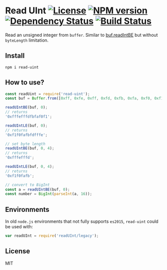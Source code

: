 # Read UInt [![License][LicenseIMGURL]][LicenseURL] [![NPM version][NPMIMGURL]][NPMURL] [![Dependency Status][DependencyStatusIMGURL]][DependencyStatusURL] [![Build Status][BuildStatusIMGURL]][BuildStatusURL]

Read an unsigned integer from `buffer`. Similar to [buf.readIntBE](https://nodejs.org/dist/latest-v10.x/docs/api/buffer.html#buffer_buf_readintbe_offset_bytelength) but without `byteLength` limitation.

## Install

```
npm i read-uint
```

## How to use?

```js
const readUint = require('read-uint');
const buf = Buffer.from([0xff, 0xfe, 0xff, 0xfd, 0xfb, 0xfa, 0xf0, 0xf1]);

readUIntBE(buf, 0);
// returns
'0xfffefffdfbfaf0f1';

readUIntLE(buf, 0);
// returns
'0xf1f0fafbfdfffe';

// set byte length
readUIntBE(buf, 0, 4);
// returns
'0xfffefffd';

readUIntLE(buf, 0, 4);
// returns
'0xf1f0fafb';

// convert to BigInt
const a = readUIntBE(buf, 0);
const number = BigInt(parseInt(a, 16));
```

## Environments

In old `node.js` environments that not fully supports `es2015`, `read-uint` could be used with:

```js
var readUInt = require('readUInt/legacy');
```

## License

MIT

[NPMIMGURL]:                https://img.shields.io/npm/v/read-uint.svg?style=flat&longCache=true
[BuildStatusIMGURL]:        https://img.shields.io/travis/coderaiser/read-uint/master.svg?style=flat&longCache=true
[DependencyStatusIMGURL]:   https://img.shields.io/david/coderaiser/read-uint.svg?style=flat&longCache=true
[LicenseIMGURL]:            https://img.shields.io/badge/license-MIT-317BF9.svg?style=flat&longCache=true
[NPMURL]:                   https://npmjs.org/package/read-uint "npm"
[BuildStatusURL]:           https://travis-ci.org/coderaiser/read-uint  "Build Status"
[DependencyStatusURL]:      https://david-dm.org/coderaiser/read-uint "Dependency Status"
[LicenseURL]:               https://tldrlegal.com/license/mit-license "MIT License"

